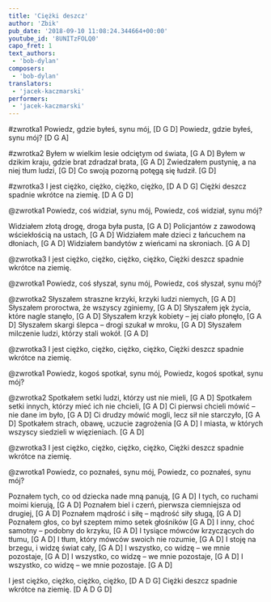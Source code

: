 ```yaml
---
title: 'Ciężki deszcz'
author: 'Zbik'
pub_date: '2018-09-10 11:08:24.344664+00:00'
youtube_id: '8UNITzFOLQ0'
capo_fret: 1
text_authors:
 - 'bob-dylan'
composers:
 - 'bob-dylan'
translators:
 - 'jacek-kaczmarski'
performers:
 - 'jacek-kaczmarski'
---
```


#zwrotka1
Powiedz, gdzie byłeś, synu mój, [D G D]	
Powiedz, gdzie byłeś, synu mój? [D G A]

#zwrotka2
Byłem w wielkim lesie odciętym od świata, [G A D]
Byłem w dzikim kraju, gdzie brat zdradzał brata, [G A D]
Zwiedzałem pustynię, a na niej tłum ludzi, [G D]
Co swoją pozorną potęgą się łudził. [G D]

#zwrotka3
I jest ciężko, ciężko, ciężko, ciężko, [D A D G] 
Ciężki deszcz spadnie wkrótce na ziemię. [D A G D]

@zwrotka1
Powiedz, coś widział, synu mój,
Powiedz, coś widział, synu mój?

Widziałem złotą drogę, droga była pusta, [G A D]
Policjantów z zawodową wściekłością na ustach, [G A D]
Widziałem małe dzieci z łańcuchem na dłoniach, [G A D]
Widziałem bandytów z wieńcami na skroniach. [G A D]

@zwrotka3
I jest ciężko, ciężko, ciężko, ciężko,
Ciężki deszcz spadnie wkrótce na ziemię.

@zwrotka1
Powiedz, coś słyszał, synu mój,
Powiedz, coś słyszał, synu mój?

@zwrotka2
Słyszałem straszne krzyki, krzyki ludzi niemych, [G A D]
Słyszałem proroctwa, że wszyscy zginiemy, [G A D]
Słyszałem jęk życia, które nagle stanęło, [G A D]
Słyszałem krzyk kobiety – jej ciało płonęło, [G A D]
Słyszałem skargi ślepca – drogi szukał w mroku, [G A D]
Słyszałem milczenie ludzi, którzy stali wokół. [G A D]

@zwrotka3
I jest ciężko, ciężko, ciężko, ciężko,
Ciężki deszcz spadnie wkrótce na ziemię.

@zwrotka1
Powiedz, kogoś spotkał, synu mój,
Powiedz, kogoś spotkał, synu mój?

@zwrotka2
Spotkałem setki ludzi, którzy ust nie mieli, [G A D]
Spotkałem setki innych, którzy mieć ich nie chcieli, [G A D]
Ci pierwsi chcieli mówić – nie dane im było, [G A D]
Ci drudzy mówić mogli, lecz sił nie starczyło, [G A D]
Spotkałem strach, obawę, uczucie zagrożenia [G A D]
I miasta, w których wszyscy siedzieli w więzieniach. [G A D]

@zwrotka3
I jest ciężko, ciężko, ciężko, ciężko,
Ciężki deszcz spadnie wkrótce na ziemię.

@zwrotka1
Powiedz, co poznałeś, synu mój,
Powiedz, co poznałeś, synu mój?

Poznałem tych, co od dziecka nade mną panują, [G A D]
I tych, co ruchami moimi kierują, [G A D]
Poznałem biel i czerń, pierwsza ciemniejsza od drugiej, [G A D]
Poznałem mądrość i siłę – mądrość siły sługą, [G A D]
Poznałem głos, co był szeptem mimo setek głośników [G A D]
I inny, choć samotny – podobny do krzyku, [G A D]
I tysiące mówców krzyczących do tłumu, [G A D]
I tłum, który mówców swoich nie rozumie, [G A D]
I stoję na brzegu, i widzę świat cały, [G A D]
I wszystko, co widzę – we mnie pozostaje, [G A D]
I wszystko, co widzę – we mnie pozostaje, [G A D]
I wszystko, co widzę – we mnie pozostaje. [G A D]

I jest ciężko, ciężko, ciężko, ciężko, [D A D G] 
Ciężki deszcz spadnie wkrótce na ziemię. [D A D G D]